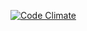 [![Code Climate](https://codeclimate.com/github/afurm/dsl.png)](https://codeclimate.com/github/afurm/dsl)
